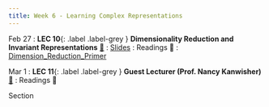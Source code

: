 ```yaml
---
title: Week 6 - Learning Complex Representations
---
```


Feb 27
:  **LEC 10**{: .label .label-grey } **Dimensionality Reduction and Invariant Representations** [🎥](https://harvard.hosted.panopto.com/Panopto/Pages/Viewer.aspx?id=36858d0f-5f4e-4c98-8244-afa10106179c)
    : [Slides](https://canvas.harvard.edu/files/17005790/download?download_frd=1)
: Readings 📖
: [Dimension_Reduction_Primer](https://canvas.harvard.edu/files/16999592/download?download_frd=1)

Mar 1
: **LEC 11**{: .label .label-grey } **Guest Lecturer (Prof. Nancy Kanwisher)** [🎥](https://harvard.hosted.panopto.com/Panopto/Pages/Viewer.aspx?id=5cc7068b-0f07-461a-85dd-afa1010617c7)
: Readings 📖

<!--
: * [Face Values (Scientific American)]
-->

<!--
: * [A beginner’s guide to dimensionality reduction in machine learning](https://canvas.harvard.edu/files/14472118/download?download_frd=1)
: * [Making faces in the brain](https://canvas.harvard.edu/files/14472119/download?download_frd=1)
:  **(Take-home) MIDTERM handed out**{: .label .label-green } 
    : [Midterm](https://canvas.harvard.edu/files/14488382/download?download_frd=1) / [tex](https://canvas.harvard.edu/files/14488384/download?download_frd=1)
-->

Section
